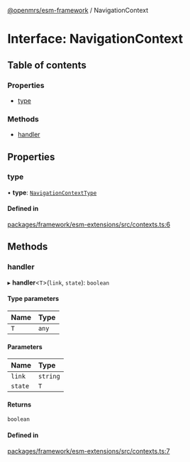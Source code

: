 [@openmrs/esm-framework](../API.md) / NavigationContext

# Interface: NavigationContext

## Table of contents

### Properties

- [type](NavigationContext.md#type)

### Methods

- [handler](NavigationContext.md#handler)

## Properties

### type

• **type**: [`NavigationContextType`](../API.md#navigationcontexttype)

#### Defined in

[packages/framework/esm-extensions/src/contexts.ts:6](https://github.com/nanfuka/openmrs-esm-core/blob/master/packages/framework/esm-extensions/src/contexts.ts#L6)

## Methods

### handler

▸ **handler**<`T`\>(`link`, `state`): `boolean`

#### Type parameters

| Name | Type |
| :------ | :------ |
| `T` | `any` |

#### Parameters

| Name | Type |
| :------ | :------ |
| `link` | `string` |
| `state` | `T` |

#### Returns

`boolean`

#### Defined in

[packages/framework/esm-extensions/src/contexts.ts:7](https://github.com/nanfuka/openmrs-esm-core/blob/master/packages/framework/esm-extensions/src/contexts.ts#L7)
